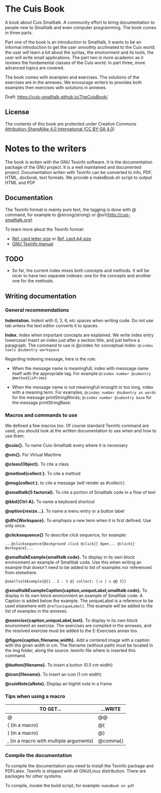 # The Cuis Book
A book about Cuis Smalltalk. A community effort to bring documentation
to people new to Smalltalk and even computer programming. The book
comes in three parts.

Part one of the book is an introduction to Smalltalk, it wants to
be an informal introduction to get the user smoothly acclimated to the
Cuis world: the user will learn a bit about the syntax, the
environment and its tools, the user will write small applications. The
part two is more academic as it reviews the fundamental classes of the
Cuis world. In part three, more advanced topics are covered.

The book comes with examples and exercises. The solutions of the
exercises are in the annexes. We encourage writers to provides both
examples then exercises with solutions in annexes.

Draft: https://cuis-smalltalk.github.io/TheCuisBook/

## License 

The contents of this book are protected under Creative Commons
[Attribution-ShareAlike 4.0 International (CC BY-SA 4.0)](https://creativecommons.org/licenses/by-sa/4.0/)

# Notes to the writers
The book is writen with the GNU Texinfo software. It is the
documentation package of the GNU project. It is a well maintained and
documented project. Documentation writen with Texinfo can be converted
to info, PDF, HTML, docbook, text formats. We provide a makeBook.sh
script to output HTML and PDF

## Documentation
The Texinfo format is mainly pure text, the tagging is done with @
command, for example to @strong{strong} or
@url{http://cuis-smalltalk.org}

To learn more about the Texinfo format:
  * [Ref. card letter size](http://git.savannah.gnu.org/cgit/texinfo.git/plain/doc/refcard/txirefcard.pdf) or [Ref. card A4 size](http://git.savannah.gnu.org/cgit/texinfo.git/plain/doc/refcard/txirefcard-a4.pdf)
  * [GNU Texinfo manual](https://www.gnu.org/software/texinfo/manual/texinfo/)


## TODO

* So far, the current index mixes both concepts and methods.  It will
be nicer to have two separate indexes: one for the concepts and
another one for the methods.

## Writing documentation

### General recommendations
**Indentation.** Indent with 0, 3, 6, etc spaces when writing code. Do
not use tab unless the text editor converts it to spaces.

**Index.** Index when important concepts are explained. We write index
entry lowercase! Insert an index just after a section title, and just
before a paragraph. The command to use is @cindex for conceptual
index: `@cindex tools @subentry workspace`

Regarding indexing message, here is the rule:

  * When the message name is meaningfull, index with messsage name
    itself with the appropriate tag. For example `@cindex number
    @subentry @method{isPrime}`
    
  * When the message name is not meaningfull enought or too long,
    index with a meaning term. For examples, `@cindex number @subentry as
    words` for the message printStringWords; `@cindex number @subentry base`
    for the message printStringBase:

### Macros and commands to use
We defined a few macros too. Of course standard Texinfo command are
used, you should look at the written documentation to see when and how
to use them.

**@cuis{}.** To name Cuis-Smalltalk every where it is necessary

**@vm{}.** For Virtual Machine

**@class{Object}.** To cite a class

**@method{collect:}.** To cite a method

**@msg{collect:}.** to cite a message (will render as #collect:)

**@smalltalk{5 factorial}.** To cite a portion of Smalltalk code in a
flow of text

**@kbd{Ctrl-A}.** To name a keyboard shortcut

**@option{resize...}.** To name a menu entry or a button label

**@dfn{Workspace}.** To emphasis a new term when it is first
defined. Use only once.

**@clicksequence{}** To describe click sequence, for example:

`...@clicksequence{Background click @click{} Open... @click{}
Workspace}...`

**@smalltalkExample{smalltalk code}.** To display in its own block
environment an example of Smalltlak code. Use this when writing an
example that doesn't need to be added to list of examples nor referenced
from elsewhere.

`@smalltalkExemple{@{1 . 2 . 3 @} collect: [:x |
   x @@ 3]}`

**@smalltalkExampleCaption{caption,uniqueLabel,smalltalk code}.** To
display in its own block environment an example of Smalltlak code. A
Caption is added below the example. The uniqueLabel is a reference to
be used elsewhere with `@ref{uniqueLabel}`. The example will be added to
the list of examples in the annexes.

**@exercise{caption,uniqueLabel,text}.** To display in its own block
environment an exercise. The exercises are compiled in the annexes, and
the resolved exercise must be added to the E-Exercises annex too.

**@figure{caption,filename,width}.** Add a centered image with a
caption with the given width in cm. The filename (without path) must
be located in the img folder, along the source .texinfo file where is
inserted this command.

**@button{filename}.** To insert a button (0.5 cm width}

**@icon{filename}.** To insert an icon (1 cm width)

**@cuisNote{aNote}.** Display an highlit note in a frame

### Tips when using a macro
TO GET... | ...WRITE
----------|----------
@ | @@
{ (in a macro) | @{
} (in a macro) | @}
, (in a macro with multiple arguments) | @comma{}


### Compile the documentation
To compile the documentation you need to install the Texinfo package
and PDFLatex. Texinfo is shipped with all GNU/Linux
distribution. There are packages for other systems.

To compile, invoke the build script, for example: `makeBook en pdf`
